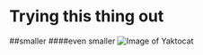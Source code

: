 # Trying this thing out
##smaller
####even smaller 
![Image of Yaktocat](https://octodex.github.com/images/yaktocat.png)
